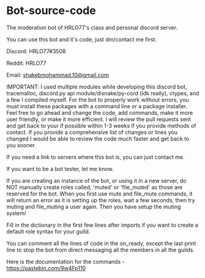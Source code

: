 # Bot-source-code


The moderation bot of HRLO77's class and personal discord server.


You can use this bot and it's code, just dm/contact me first.
 
Discord: HRLO77#3508
 
Reddit: HRLO77
 
Email: shakebmohammad.10@gmail.com
 
IMPORTANT: I used multiple modules while developing this discord bot, tracemalloc, discord.py api module/disnake/py-cord (idk really), ctypes, and a few I compiled myself. For the bot to properly work without errors, you must install these packages with a command line or a package installer. Feel free to go ahead and change the code, add commands, make it more user friendly, or make it more efficient.
I will review the pull requests sent and get back to your if possible within 1-3 weeks if you provide methods of contact. If you provide a comprehensive list of changes or lines you changed I would be able to review the code much faster and get back to you sooner.

If you need a link to servers where this bot is, you can just contact me.

If you want to be a bot tester, let me know.

If you are creating an instance of the bot, or using it in a new server, do NOT manually create roles called, 'muted' or 'file_muted' as those are reserved for the bot. When you first use mute and file_mute commands, it will return an error as it is setting up the roles, wait a few seconds, then try muting and file_muting a user again. Then you have setup the muting system!

Fill in the dictionary in the first few lines after imports if you want to create a default role syntax for your guild.

You can comment all the lines of code in the on_ready, except the last print line to stop the bot from direct messaging all the members in all the guilds.


Here is the documentation for the commands - https://pastebin.com/9w4Fp110
